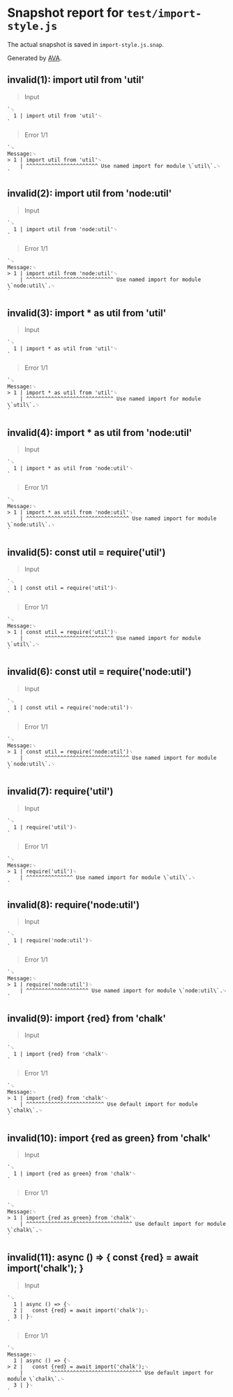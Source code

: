 # Snapshot report for `test/import-style.js`

The actual snapshot is saved in `import-style.js.snap`.

Generated by [AVA](https://avajs.dev).

## invalid(1): import util from 'util'

> Input

    `␊
      1 | import util from 'util'␊
    `

> Error 1/1

    `␊
    Message:␊
    > 1 | import util from 'util'␊
        | ^^^^^^^^^^^^^^^^^^^^^^^ Use named import for module \`util\`.␊
    `

## invalid(2): import util from 'node:util'

> Input

    `␊
      1 | import util from 'node:util'␊
    `

> Error 1/1

    `␊
    Message:␊
    > 1 | import util from 'node:util'␊
        | ^^^^^^^^^^^^^^^^^^^^^^^^^^^^ Use named import for module \`node:util\`.␊
    `

## invalid(3): import * as util from 'util'

> Input

    `␊
      1 | import * as util from 'util'␊
    `

> Error 1/1

    `␊
    Message:␊
    > 1 | import * as util from 'util'␊
        | ^^^^^^^^^^^^^^^^^^^^^^^^^^^^ Use named import for module \`util\`.␊
    `

## invalid(4): import * as util from 'node:util'

> Input

    `␊
      1 | import * as util from 'node:util'␊
    `

> Error 1/1

    `␊
    Message:␊
    > 1 | import * as util from 'node:util'␊
        | ^^^^^^^^^^^^^^^^^^^^^^^^^^^^^^^^^ Use named import for module \`node:util\`.␊
    `

## invalid(5): const util = require('util')

> Input

    `␊
      1 | const util = require('util')␊
    `

> Error 1/1

    `␊
    Message:␊
    > 1 | const util = require('util')␊
        |       ^^^^^^^^^^^^^^^^^^^^^^ Use named import for module \`util\`.␊
    `

## invalid(6): const util = require('node:util')

> Input

    `␊
      1 | const util = require('node:util')␊
    `

> Error 1/1

    `␊
    Message:␊
    > 1 | const util = require('node:util')␊
        |       ^^^^^^^^^^^^^^^^^^^^^^^^^^^ Use named import for module \`node:util\`.␊
    `

## invalid(7): require('util')

> Input

    `␊
      1 | require('util')␊
    `

> Error 1/1

    `␊
    Message:␊
    > 1 | require('util')␊
        | ^^^^^^^^^^^^^^^ Use named import for module \`util\`.␊
    `

## invalid(8): require('node:util')

> Input

    `␊
      1 | require('node:util')␊
    `

> Error 1/1

    `␊
    Message:␊
    > 1 | require('node:util')␊
        | ^^^^^^^^^^^^^^^^^^^^ Use named import for module \`node:util\`.␊
    `

## invalid(9): import {red} from 'chalk'

> Input

    `␊
      1 | import {red} from 'chalk'␊
    `

> Error 1/1

    `␊
    Message:␊
    > 1 | import {red} from 'chalk'␊
        | ^^^^^^^^^^^^^^^^^^^^^^^^^ Use default import for module \`chalk\`.␊
    `

## invalid(10): import {red as green} from 'chalk'

> Input

    `␊
      1 | import {red as green} from 'chalk'␊
    `

> Error 1/1

    `␊
    Message:␊
    > 1 | import {red as green} from 'chalk'␊
        | ^^^^^^^^^^^^^^^^^^^^^^^^^^^^^^^^^^ Use default import for module \`chalk\`.␊
    `

## invalid(11): async () => { const {red} = await import('chalk'); }

> Input

    `␊
      1 | async () => {␊
      2 | 	const {red} = await import('chalk');␊
      3 | }␊
    `

> Error 1/1

    `␊
    Message:␊
      1 | async () => {␊
    > 2 | 	const {red} = await import('chalk');␊
        | 	      ^^^^^^^^^^^^^^^^^^^^^^^^^^^^^ Use default import for module \`chalk\`.␊
      3 | }␊
    `
